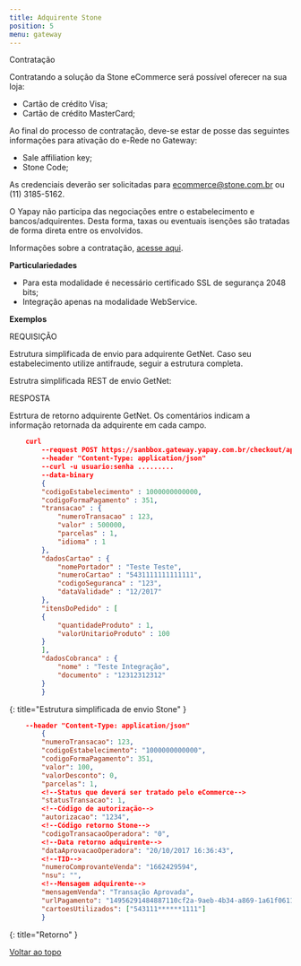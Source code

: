 ```yaml
---
title: Adquirente Stone
position: 5
menu: gateway
---
```



Contratação

Contratando a solução da Stone eCommerce será possível oferecer na sua loja:

* Cartão de crédito Visa;
* Cartão de crédito MasterCard;

Ao final do processo de contratação, deve-se estar de posse das seguintes informações para ativação do e-Rede no Gateway:

* Sale affiliation key;
* Stone Code;

As credenciais deverão ser solicitadas para ecommerce@stone.com.br ou (11) 3185-5162.

O Yapay não participa das negociações entre o estabelecimento e bancos/adquirentes. Desta forma, taxas ou eventuais isenções são tratadas de forma direta entre os envolvidos.

Informações sobre a contratação, <a href="https://stone-pagamentos.typeform.com/to/A4caIq" target="_blank" class="linkPadraoVerde">acesse aqui</a>.

**Particulariedades**

* Para esta modalidade é necessário certificado SSL de segurança 2048 bits;
* Integração apenas na modalidade WebService.


**Exemplos**

REQUISIÇÃO

Estrutura simplificada de envio para adquirente GetNet. Caso seu estabelecimento utilize antifraude, seguir a estrutura completa.


Estrutra simplificada REST de envio GetNet:


RESPOSTA

Estrtura de retorno adquirente GetNet. Os comentários indicam a informação retornada da adquirente em cada campo.

~~~json
    curl
        --request POST https://sanbbox.gateway.yapay.com.br/checkout/api/v3/transacao
        --header "Content-Type: application/json"
        --curl -u usuario:senha .........
        --data-binary
        {
        "codigoEstabelecimento" : 1000000000000,
        "codigoFormaPagamento" : 351,
        "transacao" : {
            "numeroTransacao" : 123,
            "valor" : 500000,
            "parcelas" : 1,
            "idioma" : 1
        },
        "dadosCartao" : {
            "nomePortador" : "Teste Teste",
            "numeroCartao" : "5431111111111111",
            "codigoSeguranca" : "123",
            "dataValidade" : "12/2017"
        },
        "itensDoPedido" : [
        {
            "quantidadeProduto" : 1,
            "valorUnitarioProduto" : 100
        }
        ],
        "dadosCobranca" : {
            "nome" : "Teste Integração",
            "documento" : "12312312312"
        }
        }

~~~
{: title="Estrutura simplificada de envio Stone" }

~~~json
    --header "Content-Type: application/json"
        {
        "numeroTransacao": 123,
        "codigoEstabelecimento": "1000000000000",
        "codigoFormaPagamento": 351,
        "valor": 100,
        "valorDesconto": 0,
        "parcelas": 1,
        <!--Status que deverá ser tratado pelo eCommerce-->
        "statusTransacao": 1,
        <!--Código de autorização-->
        "autorizacao": "1234",
        <!--Código retorno Stone-->
        "codigoTransacaoOperadora": "0",
        <!--Data retorno adquirente-->
        "dataAprovacaoOperadora": "20/10/2017 16:36:43",
        <!--TID-->
        "numeroComprovanteVenda": "1662429594",
        "nsu": "",
        <!--Mensagem adquirente-->
        "mensagemVenda": "Transação Aprovada",
        "urlPagamento": "14956291484887110cf2a-9aeb-4b34-a869-1a61f0611b66",
        "cartoesUtilizados": ["543111******1111"]
        }
~~~
{: title="Retorno" }



<div class="voltar-ao-topo"><a href="#"><i class="fa fa-arrow-up" aria-hidden="true"></i>Voltar ao topo</a></div>